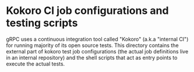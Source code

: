 # Kokoro CI job configurations and testing scripts

gRPC uses a continuous integration tool called "Kokoro" (a.k.a "internal CI")
for running majority of its open source tests.
This directory contains the external part of kokoro test job configurations
(the actual job definitions live in an internal repository) and the shell
scripts that act as entry points to execute the actual tests.
